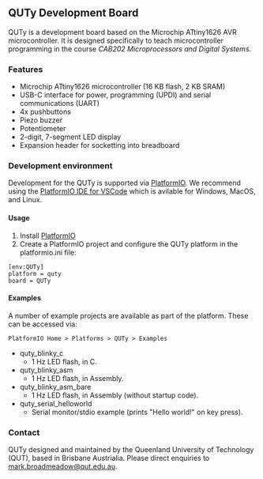 ## QUTy Development Board

QUTy is a development board based on the Microchip ATtiny1626 AVR microcontroller. It is designed specifically to teach microcontroller programming in the course _CAB202 Microprocessors and Digital Systems_.

### Features

- Microchip ATtiny1626 microcontroller (16 KB flash, 2 KB SRAM)
- USB-C interface for power, programming (UPDI) and serial communications (UART)
- 4x pushbuttons
- Piezo buzzer
- Potentiometer
- 2-digit, 7-segment LED display
- Expansion header for socketting into breadboard

### Development environment

Development for the QUTy is supported via [PlatformIO](https://platformio.org/). We recommend using the [PlatformIO IDE for VSCode](https://platformio.org/install/ide?install=vscode) which is avilable for Windows, MacOS, and Linux.

#### Usage

1. Install [PlatformIO](https://docs.platformio.org/en/latest/integration/ide/vscode.html#ide-vscode)
2. Create a PlatformIO project and configure the QUTy platform in the platformio.ini file:

```
[env:QUTy]
platform = quty
board = QUTy
```

#### Examples

A number of example projects are available as part of the platform. These can be accessed via: 
```
PlatformIO Home > Platforms > QUTy > Examples
```
- quty_blinky_c 
  - 1 Hz LED flash, in C.
- quty_blinky_asm
  - 1 Hz LED flash, in Assembly.
- quty_blinky_asm_bare
  - 1 Hz LED flash, in Assembly (without startup code).
- quty_serial_helloworld
  - Serial monitor/stdio example (prints "Hello world!" on key press).

### Contact

QUTy designed and maintained by the Queenland University of Technology (QUT), based in Brisbane Austrialia. Please direct enquiries to mark.broadmeadow@qut.edu.au.

